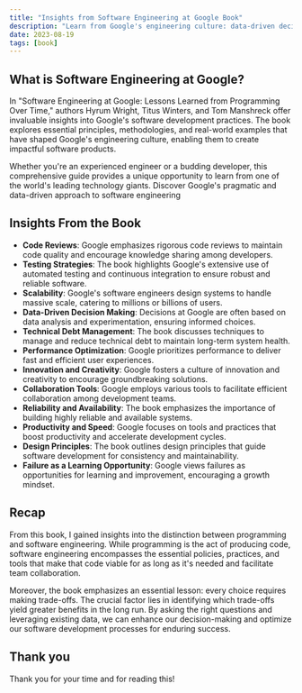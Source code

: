 ```yaml
---
title: "Insights from Software Engineering at Google Book"
description: "Learn from Google's engineering culture: data-driven decisions, code reviews, scalability, collaboration, and innovation. Boost productivity and reliability."
date: 2023-08-19
tags: [book]
---
```


## What is Software Engineering at Google?

In "Software Engineering at Google: Lessons Learned from Programming Over Time," authors Hyrum Wright, Titus Winters, and Tom Manshreck offer invaluable insights into Google's software development practices. The book explores essential principles, methodologies, and real-world examples that have shaped Google's engineering culture, enabling them to create impactful software products.

Whether you're an experienced engineer or a budding developer, this comprehensive guide provides a unique opportunity to learn from one of the world's leading technology giants. Discover Google's pragmatic and data-driven approach to software engineering

## Insights From the Book

- **Code Reviews**: Google emphasizes rigorous code reviews to maintain code quality and encourage knowledge sharing among developers.
- **Testing Strategies**: The book highlights Google's extensive use of automated testing and continuous integration to ensure robust and reliable software.
- **Scalability**: Google's software engineers design systems to handle massive scale, catering to millions or billions of users.
- **Data-Driven Decision Making**: Decisions at Google are often based on data analysis and experimentation, ensuring informed choices.
- **Technical Debt Management**: The book discusses techniques to manage and reduce technical debt to maintain long-term system health.
- **Performance Optimization**: Google prioritizes performance to deliver fast and efficient user experiences.
- **Innovation and Creativity**: Google fosters a culture of innovation and creativity to encourage groundbreaking solutions.
- **Collaboration Tools**: Google employs various tools to facilitate efficient collaboration among development teams.
- **Reliability and Availability**: The book emphasizes the importance of building highly reliable and available systems.
- **Productivity and Speed**: Google focuses on tools and practices that boost productivity and accelerate development cycles.
- **Design Principles**: The book outlines design principles that guide software development for consistency and maintainability.
- **Failure as a Learning Opportunity**: Google views failures as opportunities for learning and improvement, encouraging a growth mindset.

## Recap

From this book, I gained insights into the distinction between programming and software engineering. While programming is the act of producing code, software engineering encompasses the essential policies, practices, and tools that make that code viable for as long as it's needed and facilitate team collaboration.

Moreover, the book emphasizes an essential lesson: every choice requires making trade-offs. The crucial factor lies in identifying which trade-offs yield greater benefits in the long run. By asking the right questions and leveraging existing data, we can enhance our decision-making and optimize our software development processes for enduring success.

## Thank you

Thank you for your time and for reading this!
